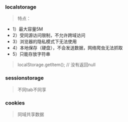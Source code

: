 ### localstorage

> 特点：
* 1）最大容量5M
* 2）受同源访问限制，不允许跨域访问
* 3）浏览器的隐私模式下无法使用
* 4）本地保存（硬盘），不会发送数据，网络爬虫无法抓取
* 5）只能存放字符串

> localStorage.getItem(); // 没有返回null

### sessionstorage
> 不同tab不同享

### cookies
>同域共享数据